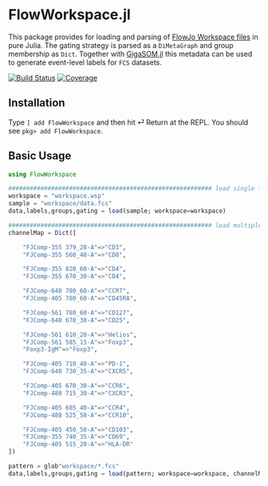 # FlowWorkspace.jl
This package provides for loading and parsing of [FlowJo Workspace files](https://docs.flowjo.com/flowjo/workspaces-and-samples/ws-savinganalysis) in pure Julia. The gating strategy is parsed as a `DiMetaGraph` and group membership as `Dict`. Together with [GigaSOM.jl](https://github.com/LCSB-BioCore/GigaSOM.jl) this metadata can be used to generate event-level labels for `FCS` datasets.

[![Build Status](https://travis-ci.com/gszep/FlowWorkspace.jl.svg?branch=master)](https://travis-ci.com/gszep/FlowWorkspace.jl)
[![Coverage](https://codecov.io/gh/gszep/FlowWorkspace.jl/branch/master/graph/badge.svg)](https://codecov.io/gh/gszep/FlowWorkspace.jl)

## Installation

Type `] add FlowWorkspace` and then hit ⏎ Return at the REPL. You should see `pkg> add FlowWorkspace`.

## Basic Usage

```julia
using FlowWorkspace

######################################################### load single file
workspace = "workspace.wsp"
sample = "workspace/data.fcs"
data,labels,groups,gating = load(sample; workspace=workspace)

######################################################### load multiple files with different channel names
channelMap = Dict([

    "FJComp-355 379_28-A"=>"CD3", 
    "FJComp-355 560_40-A"=>"CD8", 

    "FJComp-355 820_60-A"=>"CD4",
    "FJComp-355 670_30-A"=>"CD4",

    "FJComp-640 780_60-A"=>"CCR7",
    "FJComp-405 780_60-A"=>"CD45RA", 

    "FJComp-561 780_60-A"=>"CD127", 
    "FJComp-640 670_30-A"=>"CD25", 

    "FJComp-561 610_20-A"=>"Helios", 
    "FJComp-561 585_15-A"=>"Foxp3", 
    "Foxp3-IgM"=>"Foxp3",

    "FJComp-405 710_40-A"=>"PD-1", 
    "FJComp-640 730_35-A"=>"CXCR5", 

    "FJComp-405 670_30-A"=>"CCR6", 
    "FJComp-488 715_30-A"=>"CXCR3", 

    "FJComp-405 605_40-A"=>"CCR4", 
    "FJComp-488 525_50-A"=>"CCR10", 

    "FJComp-405 450_50-A"=>"CD103", 
    "FJComp-355 740_35-A"=>"CD69",
    "FJComp-405 515_20-A"=>"HLA-DR"
])

pattern = glob"workspace/*.fcs"
data,labels,groups,gating = load(pattern; workspace=workspace, channelMap=channelMap)
```

